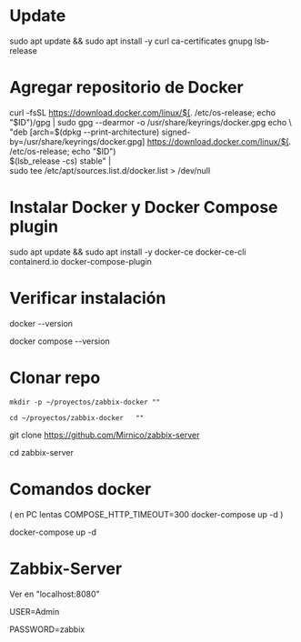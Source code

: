 # Update 
sudo apt update && sudo apt install -y curl ca-certificates gnupg lsb-release

# Agregar repositorio de Docker
curl -fsSL https://download.docker.com/linux/$(. /etc/os-release; echo "$ID")/gpg | sudo gpg --dearmor -o /usr/share/keyrings/docker.gpg
echo \
  "deb [arch=$(dpkg --print-architecture) signed-by=/usr/share/keyrings/docker.gpg] https://download.docker.com/linux/$(. /etc/os-release; echo "$ID") \
  $(lsb_release -cs) stable" | \
  sudo tee /etc/apt/sources.list.d/docker.list > /dev/null

# Instalar Docker y Docker Compose plugin
sudo apt update && sudo apt install -y docker-ce docker-ce-cli containerd.io docker-compose-plugin



# Verificar instalación
docker --version

docker compose --version


# Clonar repo 

    mkdir -p ~/proyectos/zabbix-docker ""
 
    cd ~/proyectos/zabbix-docker   ""


 git clone https://github.com/Mirnico/zabbix-server
 
 cd zabbix-server





# Comandos docker 

( en PC lentas  COMPOSE_HTTP_TIMEOUT=300 docker-compose up -d )


 docker-compose up -d


# Zabbix-Server

Ver en "localhost:8080"

USER=Admin

PASSWORD=zabbix




